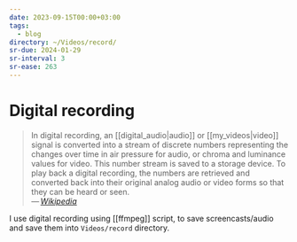 ```yaml
---
date: 2023-09-15T00:00+03:00
tags:
  - blog
directory: ~/Videos/record/
sr-due: 2024-01-29
sr-interval: 3
sr-ease: 263
---
```


# Digital recording

> In digital recording, an [[digital_audio|audio]] or [[my_videos|video]]
> signal is converted into a stream of discrete numbers representing the changes
> over time in air pressure for audio, or chroma and luminance values for video.
> This number stream is saved to a storage device. To play back a digital
> recording, the numbers are retrieved and converted back into their original
> analog audio or video forms so that they can be heard or seen.\
> — <cite>[Wikipedia](https://en.wikipedia.org/wiki/Digital_recording)</cite>

I use digital recording using [[ffmpeg]] script, to save screencasts/audio and
save them into `Videos/record` directory.
